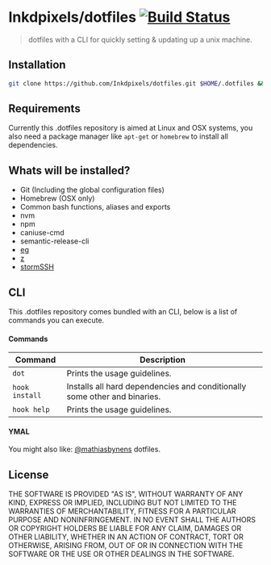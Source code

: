 # Inkdpixels/dotfiles [![Build Status](https://travis-ci.org/Inkdpixels/dotfiles.svg)](https://travis-ci.org/Inkdpixels/dotfiles)

> dotfiles with a CLI for quickly setting & updating up a unix machine.

## Installation
``` bash
git clone https://github.com/Inkdpixels/dotfiles.git $HOME/.dotfiles && cd $HOME/.dotfiles && ./install && cd
```

## Requirements
Currently this .dotfiles repository is aimed at Linux and OSX systems, you also need a package manager like `apt-get` or `homebrew` to install all dependencies.

## Whats will be installed?
* Git (Including the global configuration files)
* Homebrew (OSX only)
* Common bash functions, aliases and exports
* nvm
* npm
* caniuse-cmd
* semantic-release-cli
* [eg](https://github.com/srsudar/eg)
* [z](https://github.com/rupa/z)
* [stormSSH](https://github.com/emre/storm)

## CLI
This .dotfiles repository comes bundled with an CLI, below is a list of commands you can execute.

#### Commands
| Command            | Description                                                               |
| ------------------ | ------------------------------------------------------------------------- |
| `dot`              | Prints the usage guidelines.                                              |
| `hook install`     | Installs all hard dependencies and conditionally some other and binaries. |
| `hook help`        | Prints the usage guidelines.                                              |

#### YMAL
You might also like: [@mathiasbynens](https://github.com/mathiasbynens/dotfiles) dotfiles.

## License
THE SOFTWARE IS PROVIDED "AS IS", WITHOUT WARRANTY OF ANY KIND, EXPRESS OR
IMPLIED, INCLUDING BUT NOT LIMITED TO THE WARRANTIES OF MERCHANTABILITY,
FITNESS FOR A PARTICULAR PURPOSE AND NONINFRINGEMENT. IN NO EVENT SHALL THE
AUTHORS OR COPYRIGHT HOLDERS BE LIABLE FOR ANY CLAIM, DAMAGES OR OTHER
LIABILITY, WHETHER IN AN ACTION OF CONTRACT, TORT OR OTHERWISE, ARISING FROM,
OUT OF OR IN CONNECTION WITH THE SOFTWARE OR THE USE OR OTHER DEALINGS IN
THE SOFTWARE.
